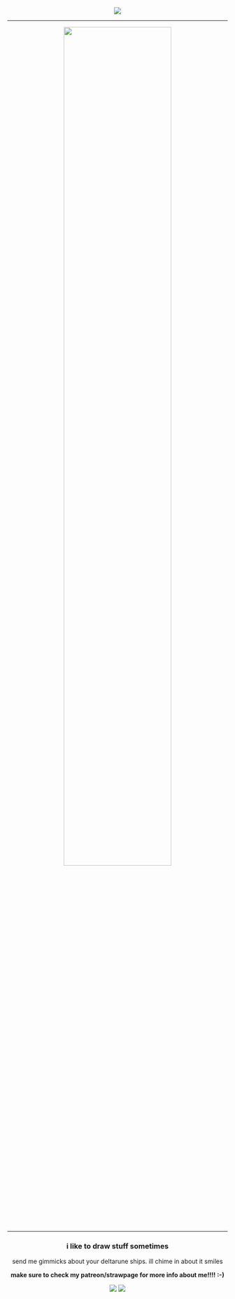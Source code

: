 <div align="center">
  <img src="https://visitor-badge.laobi.icu/badge?page_id=polymikez.visitor-badge&left_color=green&right_color=lightgrey&left_text=pluey-euthanasia-funds ">
  <hr>
   <img src="https://github.com/polymikez/images/blob/main/ezgif.com-animated-gif-maker%20(1).gif?raw=true" width="70%" height="auto">
  <hr>
  <h3>i like to draw stuff sometimes</h3>
  <p>send me gimmicks about your deltarune ships. ill chime in about it smiles</p>
  <p><b>make sure to check my patreon/strawpage for more info about me!!!! :-)</b></p>
  <img src="https://github.com/polymikez/images/blob/main/ezgif.com-animated-gif-maker%20(3).gif?raw=true">
  <img src="https://github.com/polymikez/images/blob/main/ezgif.com-animated-gif-maker%20(2).gif?raw=true">
</div>
